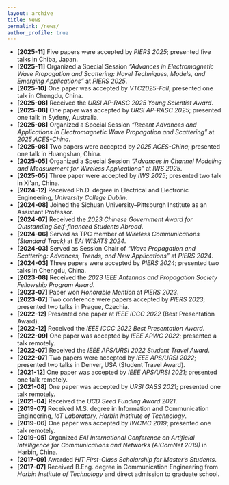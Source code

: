 ```yaml
---
layout: archive
title: News
permalink: /news/
author_profile: true
---
```


- **[2025-11]** Five papers were accepted by *PIERS 2025*; presented five talks in Chiba, Japan.
- **[2025-11]** Organized a Special Session *“Advances in Electromagnetic Wave Propagation and Scattering: Novel Techniques, Models, and Emerging Applications”* at *PIERS 2025*.
- **[2025-10]** One paper was accepted by *VTC2025-Fall*; presented one talk in Chengdu, China.
- **[2025-08]** Received the *URSI AP-RASC 2025 Young Scientist Award*.
- **[2025-08]** One paper was accepted by *URSI AP-RASC 2025*; presented one talk in Sydeny, Australia.
- **[2025-08]** Organized a Special Session *“Recent Advances and Applications in Electromagnetic Wave Propagation and Scattering”* at *2025 ACES-China*.  
- **[2025-08]** Two papers were accepted by *2025 ACES-China*; presented one talk in Huangshan, China.
- **[2025-05]** Organized a Special Session *“Advances in Channel Modeling and Measurement for Wireless Applications”* at *IWS 2025*.  
- **[2025-05]** Three paper were accepted by *IWS 2025*; presented two talk in Xi'an, China.
- **[2024-12]** Received Ph.D. degree in Electrical and Electronic Engineering, *University College Dublin*.  
- **[2024-08]** Joined the Sichuan University–Pittsburgh Institute as an Assistant Professor.  
- **[2024-07]** Received the *2023 Chinese Government Award for Outstanding Self-financed Students Abroad*.  
- **[2024-06]** Served as TPC member of *Wireless Communications (Standard Track)* at *EAI WiSATS 2024*.  
- **[2024-03]** Served as Session Chair of *“Wave Propagation and Scattering: Advances, Trends, and New Applications”* at *PIERS 2024*.  
- **[2024-03]** Three papers were accepted by *PIERS 2024*; presented two talks in Chengdu, China.  
- **[2023-08]** Received the *2023 IEEE Antennas and Propagation Society Fellowship Program Award*.  
- **[2023-07]** Paper won *Honorable Mention* at *PIERS 2023*.  
- **[2023-07]** Two conference were papers accepted by *PIERS 2023*; presented two talks in Prague, Czechia.  
- **[2022-12]** Presented one paper at *IEEE ICCC 2022* (Best Presentation Award).
- **[2022-12]** Received the *IEEE ICCC 2022 Best Presentation Award*.  
- **[2022-09]** One paper was accepted by *IEEE APWC 2022*; presented a talk remotely.
- **[2022-07]** Received the *IEEE APS/URSI 2022 Student Travel Award*.
- **[2022-07]** Two papers were accepted by *IEEE APS/URSI 2022*; presented two talks in Denver, USA (Student Travel Award).  
- **[2021-12]** One paper was accepted by *IEEE APS/URSI 2021*; presented one talk remotely.
- **[2021-08]** One paper was accepted by *URSI GASS 2021*; presented one talk remotely.  
- **[2021-04]** Received the *UCD Seed Funding Award 2021*.  
- **[2019-07]** Received M.S. degree in Information and Communication Engineering, *IoT Laboratory, Harbin Institute of Technology*.  
- **[2019-06]** One paper was accepted by *IWCMC 2019*; presented one talk remotely.   
- **[2019-05]** Organized *EAI International Conference on Artificial Intelligence for Communications and Networks (AIComNet 2019)* in Harbin, China.  
- **[2017-09]** Awarded *HIT First-Class Scholarship for Master’s Students*.  
- **[2017-07]** Received B.Eng. degree in Communication Engineering from *Harbin Institute of Technology* and direct admission to graduate school.

